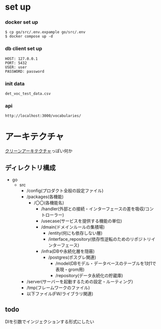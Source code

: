 # set up

### docker set up

```
$ cp go/src/.env.expample go/src/.env
$ docker compose up -d
```

### db client set up

```
HOST: 127.0.0.1
PORT: 5432
USER: user
PASSWORD: password

```
### init data

```
det_voc_test_data.csv 
```

### api

```
http://localhost:3000/vocabularies/
```


# アーキテクチャ

[クリーンアーキテクチャ](https://gist.github.com/mpppk/609d592f25cab9312654b39f1b357c60)っぽい何か

## ディレクトリ構成

- go
  - src
    - /config(プロダクト全般の設定ファイル)
    - /packages(各機能)
      - /〇〇(各機能名)
        - /handler(外部との接続・インターフェースの差を吸収/コントローラー)
        - /usecase(サービスを提供する機能の単位)
        - /dmain(ドメインルールの集積場)
          - /entity(何にも依存しない層)
          - /interface_repository(依存性逆転のためのリポジトリインターフェース)
        - /infra(DBや永続化層を隠蔽)
          - /postgres(ポスグレ関連)
            - /model(DBモデル・データベースのテーブルを1対1で表現・grom用)
            - /repository(データ永続化の貯蔵庫)
    - /server(サーバーを起動するための設定・ルーティング)
    - /tmp(フレームワークのファイル)
    - 以下ファイル(FW/ライブラリ関連)

## todo
DIを引数でインジェクションする形式にしたい
